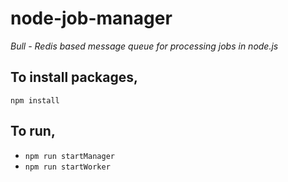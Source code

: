 # node-job-manager
*Bull - Redis based message queue for processing jobs in node.js*

## To install packages,
```npm install```

## To run,

* ```npm run startManager```
* ```npm run startWorker```
